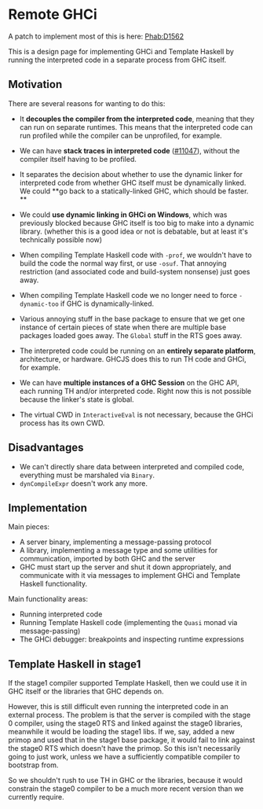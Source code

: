 # Remote GHCi



A patch to implement most of this is here: [
Phab:D1562](https://phabricator.haskell.org/D1562)



This is a design page for implementing GHCi and Template Haskell by running the interpreted code in a separate process from GHC itself.  


## Motivation



There are several reasons for wanting to do this:


- It **decouples the compiler from the interpreted code**, meaning that they can run on separate runtimes.  This means that the interpreted code can run profiled while the compiler can be unprofiled, for example.   

- We can have **stack traces in interpreted code** ([\#11047](https://gitlab.staging.haskell.org/ghc/ghc/issues/11047)), without the compiler itself having to be profiled.

- It separates the decision about whether to use the dynamic linker for interpreted code from whether GHC itself must be dynamically linked.  We could **go back to a statically-linked GHC, which should be faster.
  **

- We could **use dynamic linking in GHCi on Windows**, which was previously blocked because GHC itself is too big to make into a dynamic library. (whether this is a good idea or not is debatable, but at least it's technically possible now)

- When compiling Template Haskell code with `-prof`, we wouldn't have to build the code the normal way first, or use `-osuf`.  That annoying restriction (and associated code and build-system nonsense) just goes away.

- When compiling Template Haskell code we no longer need to force `-dynamic-too` if GHC is dynamically-linked.

- Various annoying stuff in the base package to ensure that we get one instance of certain pieces of state when there are multiple base packages loaded goes away.  The `Global` stuff in the RTS goes away.

- The interpreted code could be running on an **entirely separate platform**, architecture, or hardware.  GHCJS does this to run TH code and GHCi, for example.

- We can have **multiple instances of a GHC Session** on the GHC API, each running TH and/or interpreted code.  Right now this is not possible because the linker's state is global.

- The virtual CWD in `InteractiveEval` is not necessary, because the GHCi process has its own CWD.

## Disadvantages


- We can't directly share data between interpreted and compiled code, everything must be marshaled via `Binary`.
- `dynCompileExpr` doesn't work any more.

## Implementation



Main pieces:


- A server binary, implementing a message-passing protocol
- A library, implementing a message type and some utilities for communication, imported by both GHC and the server
- GHC must start up the server and shut it down appropriately, and communicate with it via messages to implement GHCi and Template Haskell functionality.


Main functionality areas:


- Running interpreted code
- Running Template Haskell code (implementing the `Quasi` monad via message-passing)
- The GHCi debugger: breakpoints and inspecting runtime expressions

## Template Haskell in stage1



If the stage1 compiler supported Template Haskell, then we could use it in GHC itself or the libraries that GHC depends on.  



However, this is still difficult even running the interpreted code in an external process.  The problem is that the server is compiled with the stage 0 compiler, using the stage0 RTS and linked against the stage0 libraries, meanwhile it would be loading the stage1 libs.  If we, say, added a new primop and used that in the stage1 base package, it would fail to link against the stage0 RTS which doesn't have the primop.  So this isn't necessarily going to just work, unless we have a sufficiently compatible compiler to bootstrap from.



So we shouldn't rush to use TH in GHC or the libraries, because it would constrain the stage0 compiler to be a much more recent version than we currently require.


